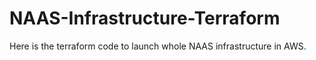 # NAAS-Infrastructure-Terraform
Here is the terraform code to launch whole NAAS infrastructure in AWS.
